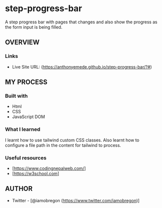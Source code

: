 # step-progress-bar
A step progress bar with pages that changes and also show the progress as the form input is being filled.

## OVERVIEW

### Links
- Live Site URL: (https://anthonyemede.github.io/step-progress-bar/?#)


## MY PROCESS

### Built with
- Html
- CSS
- JavaScript DOM

### What I learned
I learnt how to use tailwind custom CSS classes. Also learnt how to configure a file path in the content for tailwind to process.

### Useful resources
- [https://www.codingnepalweb.com/]
- [https://w3school.com]


## AUTHOR
- Twitter - [@iamobregon (https://www.twitter.com/iamobregon)]
